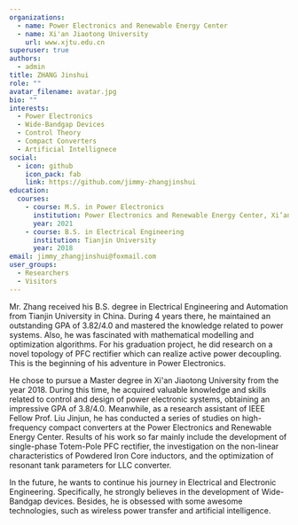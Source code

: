 ```yaml
---
organizations:
  - name: Power Electronics and Renewable Energy Center
  - name: Xi'an Jiaotong University
    url: www.xjtu.edu.cn
superuser: true
authors:
  - admin
title: ZHANG Jinshui
role: ""
avatar_filename: avatar.jpg
bio: ""
interests:
  - Power Electronics
  - Wide-Bandgap Devices
  - Control Theory
  - Compact Converters
  - Artificial Intellignece
social:
  - icon: github
    icon_pack: fab
    link: https://github.com/jimmy-zhangjinshui
education:
  courses:
    - course: M.S. in Power Electronics
      institution: Power Electronics and Renewable Energy Center, Xi’an Jiaotong University
      year: 2021
    - course: B.S. in Electrical Engineering
      institution: Tianjin University
      year: 2018
email: jimmy_zhangjinshui@foxmail.com
user_groups:
  - Researchers
  - Visitors
---
```

Mr. Zhang received his B.S. degree in Electrical Engineering and Automation from Tianjin University in China. During 4 years there, he maintained an outstanding GPA of 3.82/4.0 and mastered the knowledge related to power systems. Also, he was fascinated with mathematical modelling and optimization algorithms. For his graduation project, he did research on a novel topology of PFC rectifier which can realize active power decoupling. This is the beginning of his adventure in Power Electronics.

He chose to pursue a Master degree in Xi'an Jiaotong University from the year 2018. During this time, he acquired valuable knowledge and skills related to control and design of power electronic systems, obtaining an impressive GPA of 3.8/4.0. Meanwhile, as a research assistant of IEEE Fellow Prof. Liu Jinjun, he has conducted a series of studies on high-frequency compact converters at the Power Electronics and Renewable Energy Center. Results of his work so far mainly include the development of single-phase Totem-Pole PFC rectifier, the investigation on the non-linear characteristics of Powdered Iron Core inductors, and the optimization of resonant tank parameters for LLC converter. 

In the future, he wants to continue his journey in Electrical and Electronic Engineering. Specifically, he strongly believes in the development of Wide-Bandgap devices. Besides, he is obsessed with some awesome technologies, such as wireless power transfer and artificial intelligence.